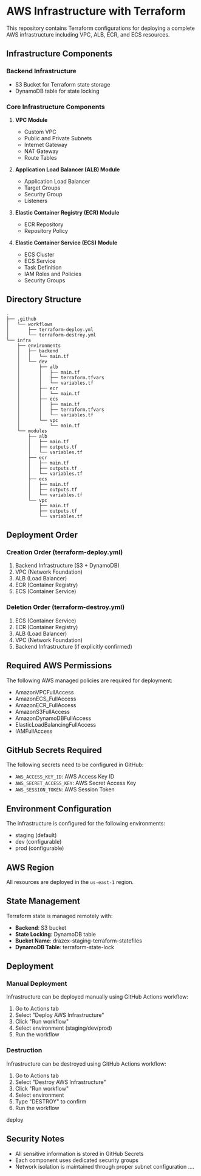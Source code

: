# AWS Infrastructure with Terraform

This repository contains Terraform configurations for deploying a complete AWS infrastructure including VPC, ALB, ECR, and ECS resources.

## Infrastructure Components

### Backend Infrastructure
- S3 Bucket for Terraform state storage
- DynamoDB table for state locking

### Core Infrastructure Components
1. **VPC Module**
   - Custom VPC
   - Public and Private Subnets
   - Internet Gateway
   - NAT Gateway
   - Route Tables

2. **Application Load Balancer (ALB) Module**
   - Application Load Balancer
   - Target Groups
   - Security Group
   - Listeners

3. **Elastic Container Registry (ECR) Module**
   - ECR Repository
   - Repository Policy

4. **Elastic Container Service (ECS) Module**
   - ECS Cluster
   - ECS Service
   - Task Definition
   - IAM Roles and Policies
   - Security Groups

## Directory Structure
```
.
├── .github
│   └── workflows
│       ├── terraform-deploy.yml
│       └── terraform-destroy.yml
└── infra
    ├── environments
    │   ├── backend
    │   │   └── main.tf
    │   └── dev
    │       ├── alb
    │       │   ├── main.tf
    │       │   ├── terraform.tfvars
    │       │   └── variables.tf
    │       ├── ecr
    │       │   └── main.tf
    │       ├── ecs
    │       │   ├── main.tf
    │       │   ├── terraform.tfvars
    │       │   └── variables.tf
    │       └── vpc
    │           └── main.tf
    └── modules
        ├── alb
        │   ├── main.tf
        │   ├── outputs.tf
        │   └── variables.tf
        ├── ecr
        │   ├── main.tf
        │   ├── outputs.tf
        │   └── variables.tf
        ├── ecs
        │   ├── main.tf
        │   ├── outputs.tf
        │   └── variables.tf
        └── vpc
            ├── main.tf
            ├── outputs.tf
            └── variables.tf
```

## Deployment Order

### Creation Order (terraform-deploy.yml)
1. Backend Infrastructure (S3 + DynamoDB)
2. VPC (Network Foundation)
3. ALB (Load Balancer)
4. ECR (Container Registry)
5. ECS (Container Service)

### Deletion Order (terraform-destroy.yml)
1. ECS (Container Service)
2. ECR (Container Registry)
3. ALB (Load Balancer)
4. VPC (Network Foundation)
5. Backend Infrastructure (if explicitly confirmed)

## Required AWS Permissions

The following AWS managed policies are required for deployment:
- AmazonVPCFullAccess
- AmazonECS_FullAccess
- AmazonECR_FullAccess
- AmazonS3FullAccess
- AmazonDynamoDBFullAccess
- ElasticLoadBalancingFullAccess
- IAMFullAccess

## GitHub Secrets Required

The following secrets need to be configured in GitHub:
- `AWS_ACCESS_KEY_ID`: AWS Access Key ID
- `AWS_SECRET_ACCESS_KEY`: AWS Secret Access Key
- `AWS_SESSION_TOKEN`: AWS Session Token

## Environment Configuration

The infrastructure is configured for the following environments:
- staging (default)
- dev (configurable)
- prod (configurable)

## AWS Region

All resources are deployed in the `us-east-1` region.

## State Management

Terraform state is managed remotely with:
- **Backend**: S3 bucket
- **State Locking**: DynamoDB table
- **Bucket Name**: drazex-staging-terraform-statefiles
- **DynamoDB Table**: terraform-state-lock

## Deployment

### Manual Deployment
Infrastructure can be deployed manually using GitHub Actions workflow:
1. Go to Actions tab
2. Select "Deploy AWS Infrastructure"
3. Click "Run workflow"
4. Select environment (staging/dev/prod)
5. Run the workflow

### Destruction
Infrastructure can be destroyed using GitHub Actions workflow:
1. Go to Actions tab
2. Select "Destroy AWS Infrastructure"
3. Click "Run workflow"
4. Select environment
5. Type "DESTROY" to confirm
6. Run the workflow

deploy

## Security Notes

- All sensitive information is stored in GitHub Secrets
- Each component uses dedicated security groups
- Network isolation is maintained through proper subnet configuration
....
